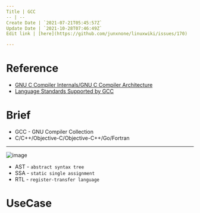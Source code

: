 ```yaml
---
Title | GCC
-- | --
Create Date | `2021-07-21T05:45:57Z`
Update Date | `2021-10-28T07:46:49Z`
Edit link | [here](https://github.com/junxnone/linuxwiki/issues/170)

---
```

# Reference
- [GNU C Compiler Internals/GNU C Compiler Architecture](https://en.wikibooks.org/wiki/GNU_C_Compiler_Internals/GNU_C_Compiler_Architecture)
- [Language Standards Supported by GCC](https://gcc.gnu.org/onlinedocs/gcc/Standards.html#Go-Language)


# Brief

- GCC - GNU Compiler Collection
- C/C++/Objective-C/Objective-C++/Go/Fortran

---
![image](https://user-images.githubusercontent.com/2216970/126437354-5e2d6b43-8085-4bb4-ba83-e0d7738f9615.png)
- AST - `abstract syntax tree`
- SSA - `static single assignment`
- RTL - `register-transfer language`

# UseCase

